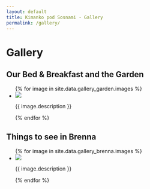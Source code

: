 ```yaml
---
layout: default
title: Kimanko pod Sosnami - Gallery
permalink: /gallery/
---
```


<h1>Gallery</h1>

<h2>Our Bed & Breakfast and the Garden</h2>

<ul id="garden-gallery" class="gallery list-unstyled cS-hidden">
    {% for image in site.data.gallery_garden.images %}
    <li data-thumb="{{ image.thumb_path }}"> 
        <img src="{{ image.path }}" />
        <p>{{ image.description }}</p>
    </li>    
    {% endfor %}
</ul>

<div class="section">
<h2>Things to see in Brenna</h2>

<ul id="brenna-gallery" class="gallery list-unstyled cS-hidden">
    {% for image in site.data.gallery_brenna.images %}
    <li data-thumb="{{ image.thumb_path }}"> 
        <img src="{{ image.path }}" />
        <p>{{ image.description }}</p>
    </li>    
    {% endfor %}
</ul>
</div>

<script type="text/javascript">
    $(document).ready(function() {
            $('#garden-gallery').lightSlider({
                gallery:true,
                item:1,
                thumbItem:9,
                slideMargin: 0,
                speed:500,
                auto:false,
                loop:true,
                onSliderLoad: function() {
                    $('#garden-gallery').removeClass('cS-hidden');
                }  
            });
            $('#brenna-gallery').lightSlider({
                gallery:true,
                item:1,
                thumbItem:9,
                slideMargin: 0,
                speed:500,
                auto:false,
                loop:true,
                onSliderLoad: function() {
                    $('#brenna-gallery').removeClass('cS-hidden');
                }  
            });
    });
</script>